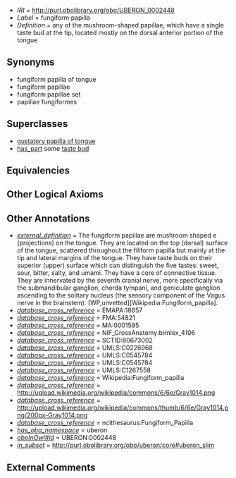  * *IRI* = http://purl.obolibrary.org/obo/UBERON_0002448
 * *Label* = fungiform papilla
 * *Definition* = any of the mushroom-shaped papillae, which have a single taste bud at the tip, located mostly on the dorsal anterior portion of the tongue

## Synonyms

 * fungiform papilla of tongue
 * fungiform papillae
 * fungiform papillae set
 * papillae fungiformes

## Superclasses

 * [gustatory papilla of tongue](../../UBERON/89/UBERON_0014389.md)
 * [has_part](../../BFO/51/BFO_0000051.md) some [taste bud](../../UBERON/27/UBERON_0001727.md)

## Equivalencies


## Other Logical Axioms


## Other Annotations

 * *[external_definition](../../UBPROP/01/UBPROP_0000001.md)* = The fungiform papillae are mushroom shaped e (projections) on the tongue. They are located on the top (dorsal) surface of the tongue, scattered throughout the filiform papilla but mainly at the tip and lateral margins of the tongue. They have taste buds on their superior (upper) surface which can distinguish the five tastes: sweet, sour, bitter, salty, and umami. They have a core of connective tissue. They are innervated by the seventh cranial nerve, more specifically via the submandibular ganglion, chorda tympani, and geniculate ganglion ascending to the solitary nucleus (the sensory component of the Vagus nerve in the brainstem). [WP,unvetted][Wikipedia:Fungiform_papilla].
 * *[database_cross_reference](../../ef/oboInOwl#hasDbXref.md)* = EMAPA:18657
 * *[database_cross_reference](../../ef/oboInOwl#hasDbXref.md)* = FMA:54821
 * *[database_cross_reference](../../ef/oboInOwl#hasDbXref.md)* = MA:0001595
 * *[database_cross_reference](../../ef/oboInOwl#hasDbXref.md)* = NIF_GrossAnatomy:birnlex_4106
 * *[database_cross_reference](../../ef/oboInOwl#hasDbXref.md)* = SCTID:80673002
 * *[database_cross_reference](../../ef/oboInOwl#hasDbXref.md)* = UMLS:C0226968
 * *[database_cross_reference](../../ef/oboInOwl#hasDbXref.md)* = UMLS:C0545784
 * *[database_cross_reference](../../ef/oboInOwl#hasDbXref.md)* = UMLS:C0545784
 * *[database_cross_reference](../../ef/oboInOwl#hasDbXref.md)* = UMLS:C1267558
 * *[database_cross_reference](../../ef/oboInOwl#hasDbXref.md)* = Wikipedia:Fungiform_papilla
 * *[database_cross_reference](../../ef/oboInOwl#hasDbXref.md)* = http://upload.wikimedia.org/wikipedia/commons/6/6e/Gray1014.png
 * *[database_cross_reference](../../ef/oboInOwl#hasDbXref.md)* = http://upload.wikimedia.org/wikipedia/commons/thumb/6/6e/Gray1014.png/200px-Gray1014.png
 * *[database_cross_reference](../../ef/oboInOwl#hasDbXref.md)* = ncithesaurus:Fungiform_Papilla
 * *[has_obo_namespace](../../ce/oboInOwl#hasOBONamespace.md)* = uberon
 * *[oboInOwl#id](../../id/oboInOwl#id.md)* = UBERON:0002448
 * *[in_subset](../../et/oboInOwl#inSubset.md)* = http://purl.obolibrary.org/obo/uberon/core#uberon_slim

## External Comments

